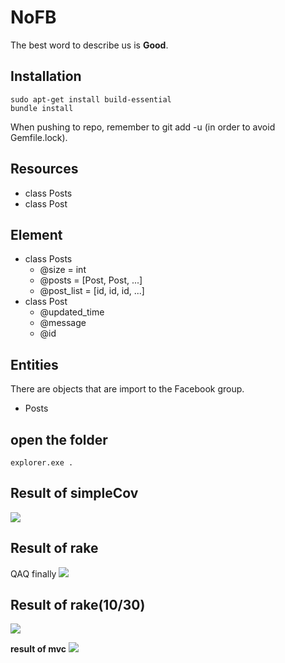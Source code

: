 # NoFB
The best word to describe us is **Good**.

## Installation
```bash=
sudo apt-get install build-essential
bundle install
```
When pushing to repo, remember to git add -u (in order to avoid Gemfile.lock).

## Resources
- class Posts
- class Post 

## Element
- class Posts
  * @size = int
  * @posts = [Post, Post, ...]
  * @post_list = [id, id, id, ...]
- class Post 
  * @updated_time
  * @message
  * @id

## Entities
There are objects that are import  to the Facebook group.
* Posts

## open the folder
```explorer.exe .```

## Result of simpleCov
![](https://i.imgur.com/r7acmhR.png)

## Result of rake
QAQ finally
![](https://i.imgur.com/VYJDtX6.png)

## Result of rake(10/30)
![](https://i.imgur.com/i72Boxc.png)

**result of mvc**
![](https://i.imgur.com/KT3KPeY.png)

